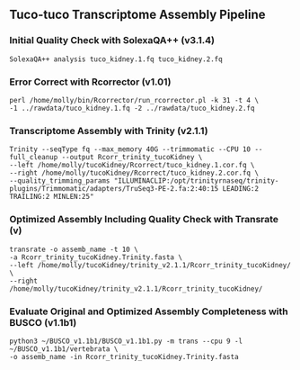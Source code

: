 ## Tuco-tuco Transcriptome Assembly Pipeline 

### Initial Quality Check with SolexaQA++ (v3.1.4)

```
SolexaQA++ analysis tuco_kidney.1.fq tuco_kidney.2.fq
```
### Error Correct with Rcorrector (v1.01)
```
perl /home/molly/bin/Rcorrector/run_rcorrector.pl -k 31 -t 4 \
-1 ../rawdata/tuco_kidney.1.fq -2 ../rawdata/tuco_kidney.2.fq
```
### Transcriptome Assembly with Trinity (v2.1.1) 
```
Trinity --seqType fq --max_memory 40G --trimmomatic --CPU 10 --full_cleanup --output Rcorr_trinity_tucoKidney \
--left /home/molly/tucoKidney/Rcorrect/tuco_kidney.1.cor.fq \
--right /home/molly/tucoKidney/Rcorrect/tuco_kidney.2.cor.fq \
--quality_trimming_params "ILLUMINACLIP:/opt/trinityrnaseq/trinity-plugins/Trimmomatic/adapters/TruSeq3-PE-2.fa:2:40:15 LEADING:2 TRAILING:2 MINLEN:25"
``` 
### Optimized Assembly Including Quality Check with Transrate (v)
```
transrate -o assemb_name -t 10 \
-a Rcorr_trinity_tucoKidney.Trinity.fasta \
--left /home/molly/tucoKidney/trinity_v2.1.1/Rcorr_trinity_tucoKidney/ \
--right /home/molly/tucoKidney/trinity_v2.1.1/Rcorr_trinity_tucoKidney/ 
```
### Evaluate Original and Optimized Assembly Completeness with BUSCO (v1.1b1)
```
python3 ~/BUSCO_v1.1b1/BUSCO_v1.1b1.py -m trans --cpu 9 -l ~/BUSCO_v1.1b1/vertebrata \
-o assemb_name -in Rcorr_trinity_tucoKidney.Trinity.fasta
```
